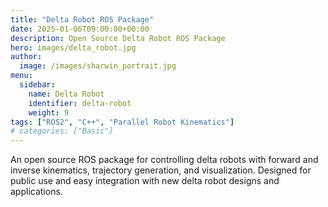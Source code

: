 ```yaml
---
title: "Delta Robot ROS Package"
date: 2025-01-06T09:00:00+00:00
description: Open Source Delta Robot ROS Package
hero: images/delta_robot.jpg
author:
  image: /images/sharwin_portrait.jpg
menu:
  sidebar:
    name: Delta Robot
    identifier: delta-robot
    weight: 9
tags: ["ROS2", "C++", "Parallel Robot Kinematics"]
# categories: ["Basic"]
---
```

An open source ROS package for controlling delta robots with forward and inverse kinematics, trajectory generation, and visualization. Designed for public use and easy integration with new delta robot designs and applications.
